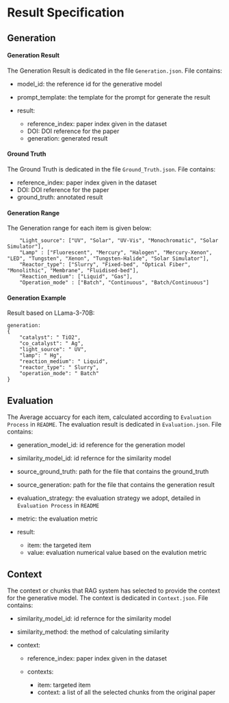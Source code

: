 # Result Specification

## Generation

#### Generation Result

The Generation Result is dedicated in the file `Generation.json`. File contains:

- model_id: the reference id for the generative model
- prompt_template: the template for the prompt for generate the result
- result:

    - reference_index: paper index given in the dataset
    - DOI: DOI reference for the paper
    - generation: generated result

#### Ground Truth

The Ground Truth is dedicated in the file `Ground_Truth.json`. File contains:

- reference_index: paper index given in the dataset
- DOI: DOI reference for the paper
- ground_truth: annotated result

#### Generation Range
The Generation range for each item is given below:

```
    "Light_source": ["UV", "Solar", "UV-Vis", "Monochromatic", "Solar Simulator"],
    "Lamp" : ["Fluorescent", "Mercury", "Halogen", "Mercury-Xenon", "LED", "Tungsten", "Xenon", "Tungsten-Halide", "Solar Simulator"],
    "Reactor_type": ["Slurry", "Fixed-bed", "Optical Fiber", "Monolithic", "Membrane", "Fluidised-bed"],
    "Reaction_medium": ["Liquid", "Gas"],
    "Operation_mode" : ["Batch", "Continuous", "Batch/Continuous"]
```

#### Generation Example
Result based on LLama-3-70B:

```
generation:
{
    "catalyst": " TiO2",
    "co_catalyst": " Ag",
    "light_source": " UV",
    "lamp": " Hg",
    "reaction_medium": " Liquid",
    "reactor_type": " Slurry",
    "operation_mode": " Batch"
}
```


## Evaluation
The Average accuarcy for each item, calculated according to `Evaluation Process` in `README`.
The evaluation result is dedicated in `Evaluation.json`. File contains:

- generation_model_id: id reference for the generation model
- similarity_model_id: id refernce for the similarity model
- source_ground_truth: path for the file that contains the ground_truth
- source_generation: path for the file that contains the generation result
- evaluation_strategy: the evaluation strategy we adopt, detailed in `Evaluation Process` in `README`
- metric: the evaluation metric
- result:

    - item: the targeted item
    - value: evaluation numerical value based on the evalution metric   


## Context

The context or chunks that RAG system has selected to provide the context for the generative model.
The context is dedicated in `Context.json`. File contains:

- similarity_model_id: id refernce for the similarity model
- similarity_method: the method of calculating similarity
- context:

    - reference_index: paper index given in the dataset
    - contexts:

        - item: targeted item
        - context: a list of all the selected chunks from the original paper



